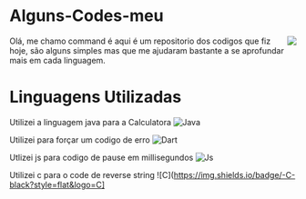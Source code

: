 # Alguns-Codes-meu
<img align="right" src=https://i.pinimg.com/originals/28/e7/a2/28e7a295807644c0d1cc747fa6fdc0ca.png />

Olá, me chamo command é aqui é um repositorio dos codigos que fiz hoje, são alguns simples mas que me ajudaram bastante a se aprofundar mais em cada linguagem.


# Linguagens Utilizadas

Utilizei a linguagem java para a Calculatora
![Java](https://img.shields.io/badge/-Java-black?style=flat&logo=java)

Utilizei para forçar um codigo de erro
![Dart](https://img.shields.io/badge/-Dart-black?style=flat&logo=dart)

Utlizei js para codigo de pause em millisegundos
![Js](https://img.shields.io/badge/-Javascript-black?style=flat&logo=javascript)

Utilizei c para o code de reverse string
![C](https://img.shields.io/badge/-C-black?style=flat&logo=C]
